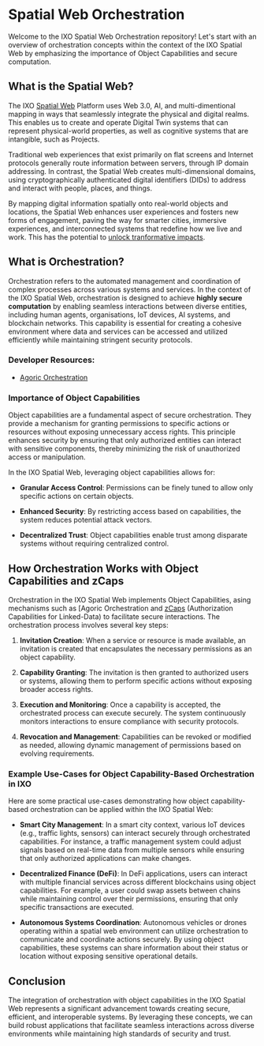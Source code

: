 # Spatial Web Orchestration
Welcome to the IXO Spatial Web Orchestration repository! 
Let's start with an overview of orchestration concepts within the context of the IXO Spatial Web by emphasizing the importance of Object Capabilities and secure computation. 

## What is the Spatial Web?

The IXO [Spatial Web](https://vision.hipeac.net/the-next-computing-paradigm-ncp--the-spatial-web.html) Platform uses Web 3.0, AI, and multi-dimentional mapping in ways that seamlessly integrate the physical and digital realms. This enables us to create and operate Digital Twin systems that can represent physical-world properties, as well as cognitive systems that are intangible, such as Projects.

Traditional web experiences that exist primarily on flat screens and Internet protocols generally route information between servers, through IP domain addressing. In contrast, the Spatial Web creates multi-dimensional domains, using cryptographically authenticated digital identifiers (DIDs) to address and interact with people, places, and things. 

By mapping digital information spatially onto real-world objects and locations, the Spatial Web enhances user experiences and fosters new forms of engagement, paving the way for smarter cities, immersive experiences, and interconnected systems that redefine how we live and work. This has the potential to [unlock tranformative impacts](https://www.thedigitalspeaker.com/unlocking-reality-spatial-web-transformative-impact/).

## What is Orchestration?

Orchestration refers to the automated management and coordination of complex processes across various systems and services. In the context of the IXO Spatial Web, orchestration is designed to achieve **highly secure computation** by enabling seamless interactions between diverse entities, including human agents, organisations, IoT devices, AI systems, and blockchain networks. This capability is essential for creating a cohesive environment where data and services can be accessed and utilized efficiently while maintaining stringent security protocols.
### Developer Resources:
* [Agoric Orchestration](https://github.com/ixofoundation/orchestration/blob/main/Agoric_Orchestration.md)

### Importance of Object Capabilities

Object capabilities are a fundamental aspect of secure orchestration. They provide a mechanism for granting permissions to specific actions or resources without exposing unnecessary access rights. This principle enhances security by ensuring that only authorized entities can interact with sensitive components, thereby minimizing the risk of unauthorized access or manipulation.

In the IXO Spatial Web, leveraging object capabilities allows for:

- **Granular Access Control**: Permissions can be finely tuned to allow only specific actions on certain objects.
  
- **Enhanced Security**: By restricting access based on capabilities, the system reduces potential attack vectors.

- **Decentralized Trust**: Object capabilities enable trust among disparate systems without requiring centralized control.

## How Orchestration Works with Object Capabilities and zCaps

Orchestration in the IXO Spatial Web implements Object Capabilities, asing mechanisms such as [Agoric Orchestration[](https://docs.agoric.com/guides/orchestration/) and [zCaps](https://w3c-ccg.github.io/zcap-spec/) (Authorization Capabilities for Linked-Data) to facilitate secure interactions. The orchestration process involves several key steps:

1. **Invitation Creation**: When a service or resource is made available, an invitation is created that encapsulates the necessary permissions as an object capability.

2. **Capability Granting**: The invitation is then granted to authorized users or systems, allowing them to perform specific actions without exposing broader access rights.

3. **Execution and Monitoring**: Once a capability is accepted, the orchestrated process can execute securely. The system continuously monitors interactions to ensure compliance with security protocols.

4. **Revocation and Management**: Capabilities can be revoked or modified as needed, allowing dynamic management of permissions based on evolving requirements.

### Example Use-Cases for Object Capability-Based Orchestration in IXO

Here are some practical use-cases demonstrating how object capability-based orchestration can be applied within the IXO Spatial Web:

- **Smart City Management**: In a smart city context, various IoT devices (e.g., traffic lights, sensors) can interact securely through orchestrated capabilities. For instance, a traffic management system could adjust signals based on real-time data from multiple sensors while ensuring that only authorized applications can make changes.

- **Decentralized Finance (DeFi)**: In DeFi applications, users can interact with multiple financial services across different blockchains using object capabilities. For example, a user could swap assets between chains while maintaining control over their permissions, ensuring that only specific transactions are executed.

- **Autonomous Systems Coordination**: Autonomous vehicles or drones operating within a spatial web environment can utilize orchestration to communicate and coordinate actions securely. By using object capabilities, these systems can share information about their status or location without exposing sensitive operational details.

## Conclusion

The integration of orchestration with object capabilities in the IXO Spatial Web represents a significant advancement towards creating secure, efficient, and interoperable systems. By leveraging these concepts, we can build robust applications that facilitate seamless interactions across diverse environments while maintaining high standards of security and trust. 

